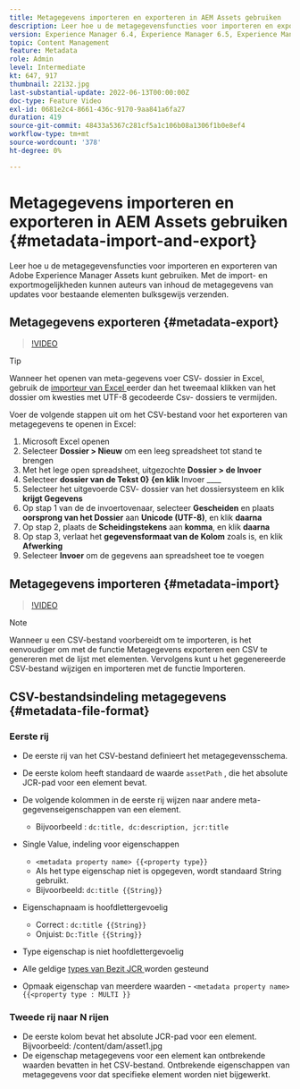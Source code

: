 ```yaml
---
title: Metagegevens importeren en exporteren in AEM Assets gebruiken
description: Leer hoe u de metagegevensfuncties voor importeren en exporteren van Adobe Experience Manager Assets kunt gebruiken. Met de import- en exportmogelijkheden kunnen auteurs van inhoud de metagegevens van updates voor bestaande elementen bulksgewijs verzenden.
version: Experience Manager 6.4, Experience Manager 6.5, Experience Manager as a Cloud Service
topic: Content Management
feature: Metadata
role: Admin
level: Intermediate
kt: 647, 917
thumbnail: 22132.jpg
last-substantial-update: 2022-06-13T00:00:00Z
doc-type: Feature Video
exl-id: 0681e2c4-8661-436c-9170-9aa841a6fa27
duration: 419
source-git-commit: 48433a5367c281cf5a1c106b08a1306f1b0e8ef4
workflow-type: tm+mt
source-wordcount: '378'
ht-degree: 0%

---
```


# Metagegevens importeren en exporteren in AEM Assets gebruiken {#metadata-import-and-export}

Leer hoe u de metagegevensfuncties voor importeren en exporteren van Adobe Experience Manager Assets kunt gebruiken. Met de import- en exportmogelijkheden kunnen auteurs van inhoud de metagegevens van updates voor bestaande elementen bulksgewijs verzenden.

## Metagegevens exporteren {#metadata-export}

>[!VIDEO](https://video.tv.adobe.com/v/22132?quality=12&learn=on)

>[!TIP]
>
> Wanneer het openen van meta-gegevens voer CSV- dossier in Excel, gebruik de [ importeur van Excel ](https://support.microsoft.com/en-us/office/import-data-from-a-csv-html-or-text-file-b62efe49-4d5b-4429-b788-e1211b5e90f6) eerder dan het tweemaal klikken van het dossier om kwesties met UTF-8 gecodeerde Csv- dossiers te vermijden.
>
> Voer de volgende stappen uit om het CSV-bestand voor het exporteren van metagegevens te openen in Excel:
> 
> 1. Microsoft Excel openen
> 1. Selecteer __Dossier > Nieuw__ om een leeg spreadsheet tot stand te brengen
> 1. Met het lege open spreadsheet, uitgezochte __Dossier > de Invoer__
> 1. Selecteer __dossier van de Tekst 0&rbrace; &lbrace;en klik__ Invoer ____
> 1. Selecteer het uitgevoerde CSV- dossier van het dossiersysteem en klik __krijgt Gegevens__
> 1. Op stap 1 van de de invoertovenaar, selecteer __Gescheiden__ en plaats __oorsprong van het Dossier__ aan __Unicode (UTF-8)__, en klik __daarna__
> 1. Op stap 2, plaats de __Scheidingstekens__ aan __komma__, en klik __daarna__
> 1. Op stap 3, verlaat het __gegevensformaat van de Kolom__ zoals is, en klik __Afwerking__
> 1. Selecteer __Invoer__ om de gegevens aan spreadsheet toe te voegen

## Metagegevens importeren {#metadata-import}

>[!VIDEO](https://video.tv.adobe.com/v/21374?quality=12&learn=on)

>[!NOTE]
>
> Wanneer u een CSV-bestand voorbereidt om te importeren, is het eenvoudiger om met de functie Metagegevens exporteren een CSV te genereren met de lijst met elementen. Vervolgens kunt u het gegenereerde CSV-bestand wijzigen en importeren met de functie Importeren.

## CSV-bestandsindeling metagegevens {#metadata-file-format}

### Eerste rij

* De eerste rij van het CSV-bestand definieert het metagegevensschema.
* De eerste kolom heeft standaard de waarde `assetPath` , die het absolute JCR-pad voor een element bevat.

* De volgende kolommen in de eerste rij wijzen naar andere meta-gegevenseigenschappen van een element.
   * Bijvoorbeeld : `dc:title, dc:description, jcr:title`

* Single Value, indeling voor eigenschappen

   * `<metadata property name> {{<property type}}`
   * Als het type eigenschap niet is opgegeven, wordt standaard String gebruikt.
   * Bijvoorbeeld: `dc:title {{String}}`

* Eigenschapnaam is hoofdlettergevoelig
   * Correct : `dc:title {{String}}`
   * Onjuist: `Dc:Title {{String}}`

* Type eigenschap is niet hoofdlettergevoelig
* Alle geldige [ types van Bezit JCR ](https://www.adobe.io/experience-manager/reference-materials/spec/jsr170/javadocs/jcr-2.0/javax/jcr/PropertyType.html) worden gesteund

* Opmaak eigenschap van meerdere waarden - `<metadata property name> {{<property type : MULTI }}`

### Tweede rij naar N rijen

* De eerste kolom bevat het absolute JCR-pad voor een element. Bijvoorbeeld: /content/dam/asset1.jpg
* De eigenschap metagegevens voor een element kan ontbrekende waarden bevatten in het CSV-bestand. Ontbrekende eigenschappen van metagegevens voor dat specifieke element worden niet bijgewerkt.
